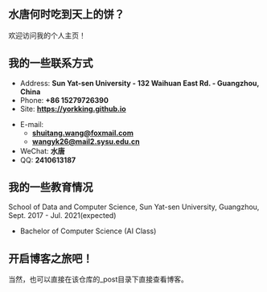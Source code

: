 ## 水唐何时吃到天上的饼？

欢迎访问我的个人主页！

<!-- slide -->

## 我的一些联系方式

- Address: **Sun Yat-sen University - 132 Waihuan East Rd. - Guangzhou, China**
- Phone: **+86 15279726390**
- Site: **<https://yorkking.github.io>**

<!-- slide vertical=true -->

- E-mail:
  - **[shuitang.wang@foxmail.com](mailto:shuitang.wang@foxmail.com)**
  - **[wangyk26@mail2.sysu.edu.cn](mailto:wangyk26@mail2.sysu.edu.cn)**
- WeChat: **水唐**
- QQ: **2410613187**

<!-- slide -->

## 我的一些教育情况

<!-- slide vertical=true -->

School of Data and Computer Science, Sun Yat-sen University, Guangzhou, Sept. 2017 - Jul. 2021(expected)

- Bachelor of Computer Science (AI Class)

<!-- slide -->

## 开启博客之旅吧！
当然，也可以直接在该仓库的_post目录下直接查看博客。
